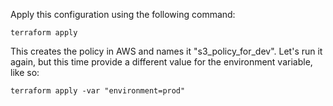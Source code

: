 Apply this configuration using the following command:

```
terraform apply
```

This creates the policy in AWS and names it "s3_policy_for_dev". Let's run it again, but this time provide a different value for the environment variable, like so:

```
terraform apply -var "environment=prod"
```